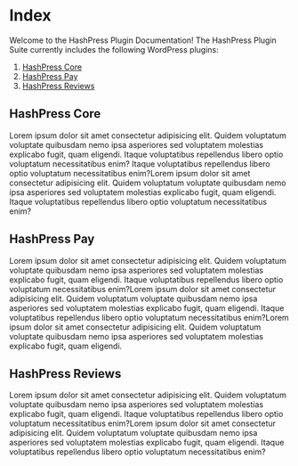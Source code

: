# Index

Welcome to the HashPress Plugin Documentation! The HashPress Plugin Suite currently includes the following WordPress plugins:

1. [HashPress Core](/hashpress-core)
2. [HashPress Pay](/hashpress-pay)
3. [HashPress Reviews](/hashpress-reviews)

## HashPress Core

Lorem ipsum dolor sit amet consectetur adipisicing elit. Quidem voluptatum voluptate quibusdam nemo ipsa asperiores sed voluptatem molestias explicabo fugit, quam eligendi. Itaque voluptatibus repellendus libero optio voluptatum necessitatibus enim? Itaque voluptatibus repellendus libero optio voluptatum necessitatibus enim?Lorem ipsum dolor sit amet consectetur adipisicing elit. Quidem voluptatum voluptate quibusdam nemo ipsa asperiores sed voluptatem molestias explicabo fugit, quam eligendi. Itaque voluptatibus repellendus libero optio voluptatum necessitatibus enim?

## HashPress Pay

Lorem ipsum dolor sit amet consectetur adipisicing elit. Quidem voluptatum voluptate quibusdam nemo ipsa asperiores sed voluptatem molestias explicabo fugit, quam eligendi. Itaque voluptatibus repellendus libero optio voluptatum necessitatibus enim?Lorem ipsum dolor sit amet consectetur adipisicing elit. Quidem voluptatum voluptate quibusdam nemo ipsa asperiores sed voluptatem molestias explicabo fugit, quam eligendi. Itaque voluptatibus repellendus libero optio voluptatum necessitatibus enim?Lorem ipsum dolor sit amet consectetur adipisicing elit. Quidem voluptatum voluptate quibusdam nemo ipsa asperiores sed voluptatem molestias explicabo fugit, quam eligendi.

## HashPress Reviews

Lorem ipsum dolor sit amet consectetur adipisicing elit. Quidem voluptatum voluptate quibusdam nemo ipsa asperiores sed voluptatem molestias explicabo fugit, quam eligendi. Itaque voluptatibus repellendus libero optio voluptatum necessitatibus enim?Lorem ipsum dolor sit amet consectetur adipisicing elit. Quidem voluptatum voluptate quibusdam nemo ipsa asperiores sed voluptatem molestias explicabo fugit, quam eligendi. Itaque voluptatibus repellendus libero optio voluptatum necessitatibus enim?
